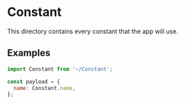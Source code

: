 # Constant

This directory contains every constant that the app will use.

## Examples

```javascript
import Constant from '~/Constant';

const payload = {
  name: Constant.name,
};
```
